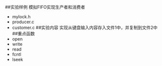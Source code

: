 ##实验样例
模拟FIFO实现生产者和消费者
* mylock.h
* producer.c
* customer.c
##实验内容
实现从键盘输入内容存入文件1中，并复制到文件2中
##重点函数
* open
* write
* read
* fcntl
* lseek
